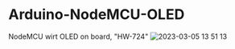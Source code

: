 # Arduino-NodeMCU-OLED
NodeMCU wirt OLED on board, "HW-724"
![2023-03-05 13 51 13](https://user-images.githubusercontent.com/26202033/222961886-a83abaef-4c0f-43ac-9307-296c8a533988.jpg)
